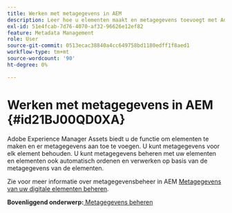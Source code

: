 ```yaml
---
title: Werken met metagegevens in AEM
description: Leer hoe u elementen maakt en metagegevens toevoegt met Adobe Experience Manager Assets. Metagegevens van AEM hulplijnen beheren.
exl-id: 51e4fcab-7d76-4070-af32-96626e12ef82
feature: Metadata Management
role: User
source-git-commit: 0513ecac38840a4cc649758bd1180edff1f8aed1
workflow-type: tm+mt
source-wordcount: '90'
ht-degree: 0%

---
```


# Werken met metagegevens in AEM {#id21BJ00QD0XA}

Adobe Experience Manager Assets biedt u de functie om elementen te maken en er metagegevens aan toe te voegen. U kunt metagegevens voor elk element behouden. U kunt metagegevens beheren met uw elementen en elementen ook automatisch ordenen en verwerken op basis van de metagegevens van de elementen.

Zie voor meer informatie over metagegevensbeheer in AEM [Metagegevens van uw digitale elementen beheren](https://experienceleague.adobe.com/docs/experience-manager-65/assets/using/metadata.html?lang=en).

**Bovenliggend onderwerp:**[ Metagegevens beheren](manage-metadata.md)

